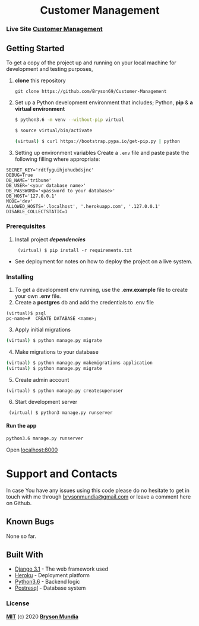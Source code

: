 <h1 align="center">Customer Management</h1>


### Live Site [Customer Management](https://crm1-bryson.herokuapp.com/) 

## Getting Started

To get a copy of the project up and running on your local machine for development and testing purposes, 
1. **clone** this repository 
   ``` 
   git clone https://github.com/Bryson69/Customer-Management
   ```
2. Set up a Python development environment that includes; Python, **pip** & **a virtual environment** 
   ```bash
   $ python3.6 -m venv --without-pip virtual

   $ source virtual/bin/activate

   (virtual) $ curl https://bootstrap.pypa.io/get-pip.py | python
   ```
3. Setting up environment variables
Create a `.env` file and paste paste the following filling where appropriate:
```
SECRET_KEY='rdtfyguihjohucbdsjnc'
DEBUG=True
DB_NAME='tribune'
DB_USER='<your database name>'
DB_PASSWORD='<password to your database>'
DB_HOST='127.0.0.1'
MODE='dev'
ALLOWED_HOSTS='.localhost', '.herokuapp.com', '.127.0.0.1'
DISABLE_COLLECTSTATIC=1
```

### Prerequisites

1. Install project *****dependencies*****
   ```
    (virtual) $ pip install -r requirements.txt
    ```
* See deployment for notes on how to deploy the project on a live system.


### Installing

1.  To get a development env running, use the **.env.example** file to create your own **.env** file.
2.  Create a **postgres** db and add the credentials to .env file
```
(virtual)$ psql
pc-name=#  CREATE DATABASE <name>;
```
3.  Apply initial migrations
```sh 
(virtual) $ python manage.py migrate 
```
4. Make migrations to your database
```sh
(virtual) $ python manage.py makemigrations application
(virtual) $ python manage.py migrate
```
5. Create admin account
```
(virtual) $ python manage.py createsuperuser
```
6.  Start development server
```
 (virtual) $ python3 manage.py runserver
 ```


#### Run the app
```bash
python3.6 manage.py runserver
```
Open [localhost:8000](http://127.0.0.1:8000/)

# Support and Contacts
In case You have any issues using this code please do no hesitate to get in touch with me through brysonmundia@gmail.com or leave a comment here on Github.

## Known Bugs
None so far.

## Built With

* [Django 3.1](https://www.djangoproject.com/) - The web framework used
* [Heroku](https://www.heroku.com/platform) -  Deployment platform
* [Python3.6](https://www.python.org/) - Backend logic
* [Postresql](https://www.postgresql.org/) - Database system


### License
**[MIT](./LICENSE)** (c) 2020 **[Bryson Mundia]()**
